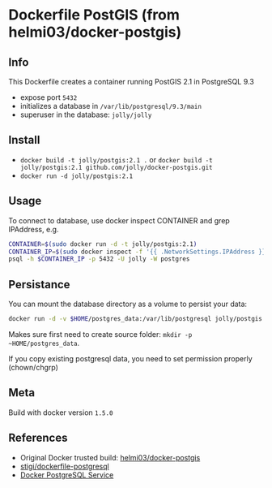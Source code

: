 # Dockerfile PostGIS (from helmi03/docker-postgis)

## Info

This Dockerfile creates a container running PostGIS 2.1 in PostgreSQL 9.3

- expose port `5432`
- initializes a database in `/var/lib/postgresql/9.3/main`
- superuser in the database: `jolly/jolly`


## Install

- `docker build -t jolly/postgis:2.1 .` or `docker build -t jolly/postgis:2.1 github.com/jolly/docker-postgis.git`
- `docker run -d jolly/postgis:2.1`


## Usage

To connect to database, use docker inspect CONTAINER and grep IPAddress, e.g.

```bash
CONTAINER=$(sudo docker run -d -t jolly/postgis:2.1)
CONTAINER_IP=$(sudo docker inspect -f '{{ .NetworkSettings.IPAddress }}' $CONTAINER)
psql -h $CONTAINER_IP -p 5432 -U jolly -W postgres
```


## Persistance

You can mount the database directory as a volume to persist your data:

```bash
docker run -d -v $HOME/postgres_data:/var/lib/postgresql jolly/postgis:2.1
```

Makes sure first need to create source folder: `mkdir -p ~HOME/postgres_data`.

If you copy existing postgresql data, you need to set permission properly (chown/chgrp)


## Meta

Build with docker version `1.5.0`


## References

- Original Docker trusted build: [helmi03/docker-postgis](https://registry.hub.docker.com/u/helmi03/docker-postgis/)
- [stigi/dockerfile-postgresql](https://github.com/stigi/dockerfile-postgresql)
- [Docker PostgreSQL Service](http://docs.docker.io/en/latest/examples/postgresql_service/)
